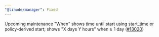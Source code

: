 ```yaml
---
"@linode/manager": Fixed
---
```


Upcoming maintenance "When" shows time until start using start_time or policy‑derived start; shows "X days Y hours" when ≥ 1 day ([#13020](https://github.com/linode/manager/pull/13020))
